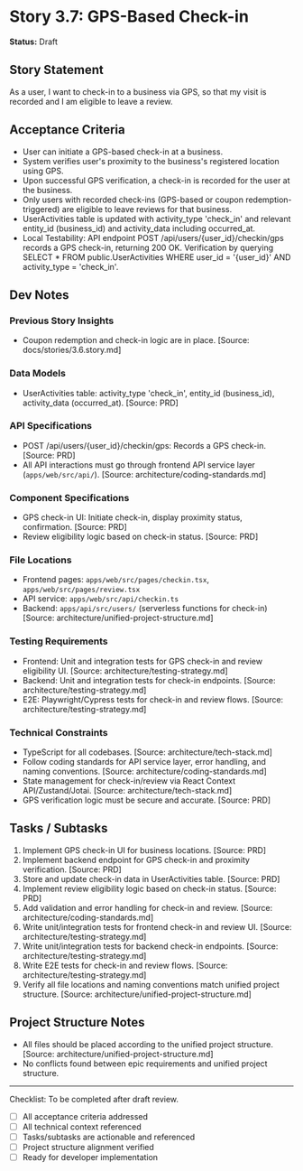 # Story 3.7: GPS-Based Check-in

**Status:** Draft

## Story Statement
As a user,
I want to check-in to a business via GPS,
so that my visit is recorded and I am eligible to leave a review.

## Acceptance Criteria
- User can initiate a GPS-based check-in at a business.
- System verifies user's proximity to the business's registered location using GPS.
- Upon successful GPS verification, a check-in is recorded for the user at the business.
- Only users with recorded check-ins (GPS-based or coupon redemption-triggered) are eligible to leave reviews for that business.
- UserActivities table is updated with activity_type 'check_in' and relevant entity_id (business_id) and activity_data including occurred_at.
- Local Testability: API endpoint POST /api/users/{user_id}/checkin/gps records a GPS check-in, returning 200 OK. Verification by querying SELECT * FROM public.UserActivities WHERE user_id = '{user_id}' AND activity_type = 'check_in'.

## Dev Notes
### Previous Story Insights
- Coupon redemption and check-in logic are in place. [Source: docs/stories/3.6.story.md]

### Data Models
- UserActivities table: activity_type 'check_in', entity_id (business_id), activity_data (occurred_at). [Source: PRD]

### API Specifications
- POST /api/users/{user_id}/checkin/gps: Records a GPS check-in. [Source: PRD]
- All API interactions must go through frontend API service layer (`apps/web/src/api/`). [Source: architecture/coding-standards.md]

### Component Specifications
- GPS check-in UI: Initiate check-in, display proximity status, confirmation. [Source: PRD]
- Review eligibility logic based on check-in status. [Source: PRD]

### File Locations
- Frontend pages: `apps/web/src/pages/checkin.tsx`, `apps/web/src/pages/review.tsx`
- API service: `apps/web/src/api/checkin.ts`
- Backend: `apps/api/src/users/` (serverless functions for check-in)
[Source: architecture/unified-project-structure.md]

### Testing Requirements
- Frontend: Unit and integration tests for GPS check-in and review eligibility UI. [Source: architecture/testing-strategy.md]
- Backend: Unit and integration tests for check-in endpoints. [Source: architecture/testing-strategy.md]
- E2E: Playwright/Cypress tests for check-in and review flows. [Source: architecture/testing-strategy.md]

### Technical Constraints
- TypeScript for all codebases. [Source: architecture/tech-stack.md]
- Follow coding standards for API service layer, error handling, and naming conventions. [Source: architecture/coding-standards.md]
- State management for check-in/review via React Context API/Zustand/Jotai. [Source: architecture/tech-stack.md]
- GPS verification logic must be secure and accurate. [Source: PRD]

## Tasks / Subtasks
1. Implement GPS check-in UI for business locations. [Source: PRD]
2. Implement backend endpoint for GPS check-in and proximity verification. [Source: PRD]
3. Store and update check-in data in UserActivities table. [Source: PRD]
4. Implement review eligibility logic based on check-in status. [Source: PRD]
5. Add validation and error handling for check-in and review. [Source: architecture/coding-standards.md]
6. Write unit/integration tests for frontend check-in and review UI. [Source: architecture/testing-strategy.md]
7. Write unit/integration tests for backend check-in endpoints. [Source: architecture/testing-strategy.md]
8. Write E2E tests for check-in and review flows. [Source: architecture/testing-strategy.md]
9. Verify all file locations and naming conventions match unified project structure. [Source: architecture/unified-project-structure.md]

## Project Structure Notes
- All files should be placed according to the unified project structure. [Source: architecture/unified-project-structure.md]
- No conflicts found between epic requirements and unified project structure.

---

Checklist: To be completed after draft review.
- [ ] All acceptance criteria addressed
- [ ] All technical context referenced
- [ ] Tasks/subtasks are actionable and referenced
- [ ] Project structure alignment verified
- [ ] Ready for developer implementation 